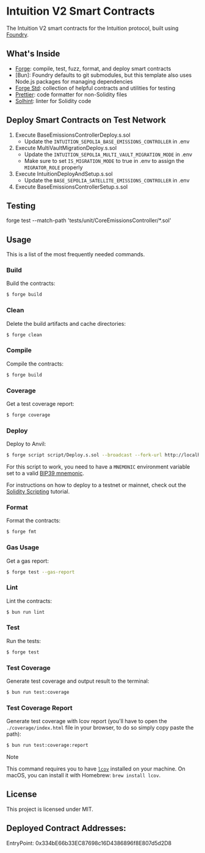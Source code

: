 # Intuition V2 Smart Contracts

The Intuition V2 smart contracts for the Intuition protocol, built using [Foundry](https://book.getfoundry.sh/).

## What's Inside

- [Forge](https://github.com/foundry-rs/foundry/blob/master/forge): compile, test, fuzz, format, and deploy smart
  contracts
- [Bun]: Foundry defaults to git submodules, but this template also uses Node.js packages for managing dependencies
- [Forge Std](https://github.com/foundry-rs/forge-std): collection of helpful contracts and utilities for testing
- [Prettier](https://github.com/prettier/prettier): code formatter for non-Solidity files
- [Solhint](https://github.com/protofire/solhint): linter for Solidity code

## Deploy Smart Contracts on Test Network

1. Execute BaseEmissionsControllerDeploy.s.sol
   - Update the `INTUITION_SEPOLIA_BASE_EMISSIONS_CONTROLLER` in .env
2. Execute MultiVaultMigrationDeploy.s.sol
   - Update the `INTUITION_SEPOLIA_MULTI_VAULT_MIGRATION_MODE` in .env
   - Make sure to set `IS_MIGRATION_MODE` to true in .env to assign the `MIGRATOR_ROLE` properly
3. Execute IntuitionDeployAndSetup.s.sol
   - Update the `BASE_SEPOLIA_SATELLITE_EMISSIONS_CONTROLLER` in .env
4. Execute BaseEmissionsControllerSetup.s.sol

## Testing

forge test --match-path 'tests/unit/CoreEmissionsController/*.sol'

## Usage

This is a list of the most frequently needed commands.

### Build

Build the contracts:

```sh
$ forge build
```

### Clean

Delete the build artifacts and cache directories:

```sh
$ forge clean
```

### Compile

Compile the contracts:

```sh
$ forge build
```

### Coverage

Get a test coverage report:

```sh
$ forge coverage
```

### Deploy

Deploy to Anvil:

```sh
$ forge script script/Deploy.s.sol --broadcast --fork-url http://localhost:8545
```

For this script to work, you need to have a `MNEMONIC` environment variable set to a valid
[BIP39 mnemonic](https://iancoleman.io/bip39/).

For instructions on how to deploy to a testnet or mainnet, check out the
[Solidity Scripting](https://book.getfoundry.sh/tutorials/solidity-scripting.html) tutorial.

### Format

Format the contracts:

```sh
$ forge fmt
```

### Gas Usage

Get a gas report:

```sh
$ forge test --gas-report
```

### Lint

Lint the contracts:

```sh
$ bun run lint
```

### Test

Run the tests:

```sh
$ forge test
```

### Test Coverage

Generate test coverage and output result to the terminal:

```sh
$ bun run test:coverage
```

### Test Coverage Report

Generate test coverage with lcov report (you'll have to open the `./coverage/index.html` file in your browser, to do so
simply copy paste the path):

```sh
$ bun run test:coverage:report
```

> [!NOTE]
>
> This command requires you to have [`lcov`](https://github.com/linux-test-project/lcov) installed on your machine. On
> macOS, you can install it with Homebrew: `brew install lcov`.


## License

This project is licensed under MIT.


## Deployed Contract Addresses:

EntryPoint: 0x334bE66b33EC87698c16D4386896f8E807d5d2D8
